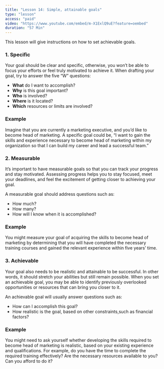 ```yaml
---
title: "Lesson 14: Simple, attainable goals"
type: "lesson"
access: "paid"
video: "https://www.youtube.com/embed/m-X1ExlQ9uE?feature=oembed"
duration: "57 Min"
---
```


This lesson will give instructions on how to set achievable goals.

### 1. Specific

Your goal should be clear and specific, otherwise, you won’t be able to focus your efforts or feel truly motivated to achieve it. When drafting your goal, try to answer the five “W” questions:

- **What** do I want to accomplish?
- **Why** is this goal important?
- **Who** is involved?
- **Where** is it located?
- **Which** resources or limits are involved?

### Example

Imagine that you are currently a marketing executive, and you’d like to become head of marketing. A specific goal could be, “I want to gain the skills and experience necessary to become head of marketing within my organization so that I can build my career and lead a successful team.”

### 2. Measurable

It’s important to have measurable goals so that you can track your progress and stay motivated. Assessing progress helps you to stay focused, meet your deadlines, and feel the excitement of getting closer to achieving your goal.

A measurable goal should address questions such as:

- How much?
- How many?
- How will I know when it is accomplished?

### Example

You might measure your goal of acquiring the skills to become head of marketing by determining that you will have completed the necessary training courses and gained the relevant experience within five years’ time.

### 3. Achievable

Your goal also needs to be realistic and attainable to be successful. In other words, it should stretch your abilities but still remain possible. When you set an achievable goal, you may be able to identify previously overlooked opportunities or resources that can bring you closer to it.

An achievable goal will usually answer questions such as:

- How can I accomplish this goal?
- How realistic is the goal, based on other constraints,such as financial factors?

### Example

You might need to ask yourself whether developing the skills required to become head of marketing is realistic, based on your existing experience and qualifications. For example, do you have the time to complete the required training effectively? Are the necessary resources available to you? Can you afford to do it?
